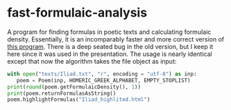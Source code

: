 fast-formulaic-analysis
=======================

A program for finding formulas in poetic texts and calculating formulaic density. Essentially, it is an incomparably faster
and more correct version of [this program](http://github.com/macleginn/poetic-formula-extractor-python).
There is a deep seated bug in the old version, but I keep it here since it was used in the presentation.
The usage is nearly identical except that now the algorithm takes the file object as input:

```python
with open("texts/Iliad.txt", "r", encoding = "utf-8") as inp:
   poem = Poem(inp, HOMERIC_GREEK_ALPHABET, EMPTY_STOPLIST)
print(round(poem.getFormulaicDensity(), 1))
print(poem.returnFormulasAsString()
poem.highlightFormulas("Iliad_highlited.html")
```
